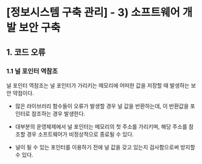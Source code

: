 # [정보시스템 구축 관리] - 3) 소프트웨어 개발 보안 구축







## 1. 코드 오류

### 1.1 널 포인터 역참조

널 포인터 역참조는 널 포인터가 가리키는 메모리에 어떠한 값을 저장할 때 발생하는 보안 약점이다.

+ 많은 라이브러리 함수들이 오류가 발생할 경우 널 값을 반환하는데, 이 반환값을 포인터로 참조하는 경우 발생한다.

+ 대부분의 운영체제에서 널 포인터는 메모리의 첫 주소를 가리키며, 해당 주소를 참조할 경우 소프트웨어가 비정상적으로 종료될 수 있다.

+ 널이 될 수 있는 포인터를 이용하기 전에 널 값을 갖고 있는지 검사함으로써 방지할 수 있다.

  

